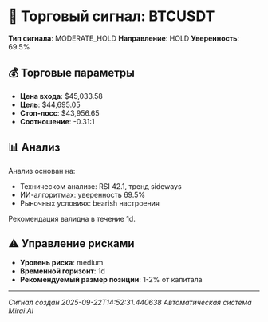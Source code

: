 
# 🎯 Торговый сигнал: BTCUSDT

**Тип сигнала**: MODERATE_HOLD
**Направление**: HOLD
**Уверенность**: 69.5%

## 💰 Торговые параметры
- **Цена входа**: $45,033.58
- **Цель**: $44,695.05
- **Стоп-лосс**: $43,956.65
- **Соотношение**: -0.31:1

## 📊 Анализ

Анализ основан на:
- Техническом анализе: RSI 42.1, тренд sideways
- ИИ-алгоритмах: уверенность 69.5%
- Рыночных условиях: bearish настроения

Рекомендация валидна в течение 1d.
        

## ⚠️ Управление рисками
- **Уровень риска**: medium
- **Временной горизонт**: 1d
- **Рекомендуемый размер позиции**: 1-2% от капитала

---
*Сигнал создан 2025-09-22T14:52:31.440638*
*Автоматическая система Mirai AI*
        